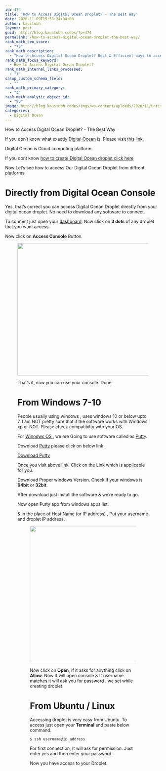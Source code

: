 ```yaml
---
id: 474
title: 'How to Access Digital Ocean Droplet? - The Best Way'
date: 2020-11-09T15:58:24+00:00
author: kaustubh
layout: post
guid: http://blog.kaustubh.codes/?p=474
permalink: /how-to-access-digital-ocean-droplet-the-best-way/
rank_math_seo_score:
  - "75"
rank_math_description:
  - "How to Access Digital Ocean Droplet? Best & Efficient ways to access your Terminal. Don't miss the trick. | Windows | Console | Ubuntu | All Explained."
rank_math_focus_keyword:
  - How to Access Digital Ocean Droplet?
rank_math_internal_links_processed:
  - "1"
saswp_custom_schema_field:
  - ""
rank_math_primary_category:
  - "3"
rank_math_analytic_object_id:
  - "90"
image: http://blog.kaustubh.codes/imgs/wp-content/uploads/2020/11/Untitled-1024x4291-1.png
categories:
  - Digital Ocean
---
```

 

How to Access Digital Ocean Droplet? - The Best Way

If you don&#8217;t know what exactly <a href="https://m.do.co/c/253fdc8807b5" target="_blank" aria-label=" (opens in a new tab)" rel="noreferrer noopener" class="rank-math-link">Digital Ocean</a> is, Please visit <a href="https://m.do.co/c/253fdc8807b5" target="_blank" aria-label=" (opens in a new tab)" rel="noreferrer noopener" class="rank-math-link">this link.</a>

Digital Ocean is Cloud computing platform.

If you dont know [how to create Digital Ocean droplet click here](http://blog.kaustubh.codes/how-to-install-lamp-stack-on-digitalocean-ubuntu-20-04/#Creating_Droplet)

Now Let&#8217;s see how to access Our Digital Ocean Droplet from diffrent platforms.



# Directly from Digital Ocean Console

Yes, that&#8217;s correct you can access Digital Ocean Droplet directly from your digital ocean droplet. No need to download any software to connect.

To connect just open your <a href="https://m.do.co/c/253fdc8807b5" target="_blank" aria-label=" (opens in a new tab)" rel="noreferrer noopener" class="rank-math-link">dashboard</a>. Now click on **3 dots** of any droplet that you want access.

Now click on **Access Console** Button.<figure class="wp-block-image size-large">

<img loading="lazy" width="1024" height="429" src="http://blog.kaustubh.codes/imgs/wp-content/uploads/2020/11/Untitled-1024x429.png" alt="" class="wp-image-477" srcset="https://blog.kaustubh.codes/imgs/wp-content/uploads/2020/11/Untitled-1024x429.png 1024w, https://blog.kaustubh.codes/imgs/wp-content/uploads/2020/11/Untitled-300x126.png 300w, https://blog.kaustubh.codes/imgs/wp-content/uploads/2020/11/Untitled-768x322.png 768w, https://blog.kaustubh.codes/imgs/wp-content/uploads/2020/11/Untitled.png 1098w" sizes="(max-width: 1024px) 100vw, 1024px" /> 

That&#8217;s it, now you can use your console. Done.

# From Windows 7-10

People usually using windows , uses windows 10 or below upto 7. I am NOT pretty sure that if the software works with Windows xp or NOT. Please check compatibilty with your OS.

For <a aria-label="Winodws OS  (opens in a new tab)" rel="noreferrer noopener" class="rank-math-link" href="https://en.wikipedia.org/wiki/Microsoft_Windows" target="_blank">Winodws OS </a>, we are Going to use software called as <a aria-label="Putty (opens in a new tab)" rel="noreferrer noopener" class="rank-math-link" href="https://www.putty.org/" target="_blank">Putty</a>.

Download <a rel="noreferrer noopener" class="rank-math-link" href="https://www.putty.org/" target="_blank">Putty</a> please click on below link.

<div class="wp-block-buttons">
  <div class="wp-block-button">
    <a class="wp-block-button__link has-white-color has-vivid-cyan-blue-to-vivid-purple-gradient-background has-text-color has-background" href="https://www.chiark.greenend.org.uk/~sgtatham/putty/latest.html" target="_blank" rel="noreferrer noopener">Download Putty</a>
  </div>
</div>

Once you visit above link. Click on the Link which is applicable for you. 

Download Proper windows Version. Check if your windows is **64bit** or **32bit**.

After download just install the software & we&#8217;re ready to go.

Now open Putty app from windows apps list.

& in the place of Host Name (or IP address) , Put your username and droplet IP address.<figure class="wp-block-image size-large">

<img loading="lazy" width="456" height="445" src="http://blog.kaustubh.codes/imgs/wp-content/uploads/2020/11/image.png" alt="" class="wp-image-475" srcset="https://blog.kaustubh.codes/imgs/wp-content/uploads/2020/11/image.png 456w, https://blog.kaustubh.codes/imgs/wp-content/uploads/2020/11/image-300x293.png 300w" sizes="(max-width: 456px) 100vw, 456px" /> 

Now click on **Open**, If it asks for anything click on **Allow**. Now It will open console & If username matches it will ask you for password . we set while creating droplet.

# From Ubuntu / Linux

Accessing droplet is very easy from Ubuntu. To access just open your **Terminal** and paste below command.

<pre class="wp-block-code"><code>$ ssh username@ip_address</code></pre>

For first connection, It will ask for permission. Just enter yes and then enter your password.

Now you have access to your Droplet.
